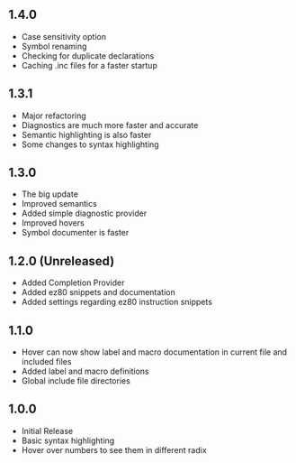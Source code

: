 ## 1.4.0
* Case sensitivity option
* Symbol renaming
* Checking for duplicate declarations
* Caching .inc files for a faster startup

## 1.3.1
* Major refactoring
* Diagnostics are much more faster and accurate
* Semantic highlighting is also faster
* Some changes to syntax highlighting

## 1.3.0
* The big update
* Improved semantics
* Added simple diagnostic provider 
* Improved hovers
* Symbol documenter is faster

## 1.2.0 (Unreleased)
* Added Completion Provider
* Added ez80 snippets and documentation
* Added settings regarding ez80 instruction snippets

## 1.1.0
* Hover can now show label and macro documentation in current file and included files
* Added label and macro definitions
* Global include file directories

## 1.0.0
* Initial Release
* Basic syntax highlighting
* Hover over numbers to see them in different radix